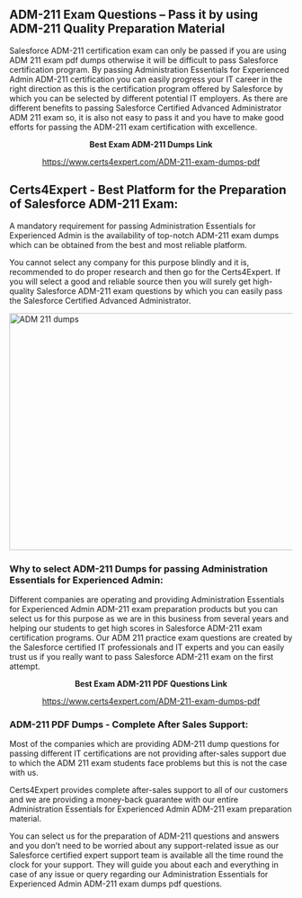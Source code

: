 <h2><strong>ADM-211 Exam Questions &ndash; Pass it by using ADM-211 Quality Preparation Material</strong></h2>
<p>Salesforce ADM-211 certification exam can only be passed if you are using ADM 211 exam pdf dumps otherwise it will be difficult to pass Salesforce certification program. By passing Administration Essentials for Experienced Admin ADM-211 certification you can easily progress your IT career in the right direction as this is the certification program offered by Salesforce by which you can be selected by different potential IT employers. As there are different benefits to passing Salesforce Certified Advanced Administrator ADM 211 exam so, it is also not easy to pass it and you have to make good efforts for passing the ADM-211 exam certification with excellence.</p>
<p style="text-align: center;"><strong>Best Exam ADM-211 Dumps Link</strong></p>
<p style="text-align: center;"><a href="https://www.certs4expert.com/ADM-211-exam-dumps-pdf">https://www.certs4expert.com/ADM-211-exam-dumps-pdf</a></p>
<h2><strong>Certs4Expert - Best Platform for the Preparation of Salesforce ADM-211 Exam:&nbsp; </strong></h2>
<p>A mandatory requirement for passing Administration Essentials for Experienced Admin is the availability of top-notch ADM-211 exam dumps which can be obtained from the best and most reliable platform.</p>
<p>You cannot select any company for this purpose blindly and it is, recommended to do proper research and then go for the Certs4Expert. If you will select a good and reliable source then you will surely get high-quality Salesforce ADM-211 exam questions by which you can easily pass the Salesforce Certified Advanced Administrator.</p>
<p><img style="display: block; margin-left: auto; margin-right: auto;" src="https://i.imgur.com/cCy1yN2.png" alt="ADM 211 dumps" width="750" height="422" /></p>
<h3><strong>Why to select ADM-211 Dumps for passing Administration Essentials for Experienced Admin:</strong></h3>
<p>Different companies are operating and providing Administration Essentials for Experienced Admin ADM-211 exam preparation products but you can select us for this purpose as we are in this business from several years and helping our students to get high scores in Salesforce ADM-211 exam certification programs. Our ADM 211 practice exam questions are created by the Salesforce certified IT professionals and IT experts and you can easily trust us if you really want to pass Salesforce ADM-211 exam on the first attempt.</p>
<p style="text-align: center;"><strong>Best Exam ADM-211 PDF Questions Link</strong></p>
<p style="text-align: center;"><a href="https://www.certs4expert.com/ADM-211-exam-dumps-pdf">https://www.certs4expert.com/ADM-211-exam-dumps-pdf</a></p>
<h3><strong>ADM-211 PDF Dumps - Complete After Sales Support:</strong></h3>
<p>Most of the companies which are providing ADM-211 dump questions for passing different IT certifications are not providing after-sales support due to which the ADM 211 exam students face problems but this is not the case with us.</p>
<p>Certs4Expert provides complete after-sales support to all of our customers and we are providing a money-back guarantee with our entire Administration Essentials for Experienced Admin ADM-211 exam preparation material.</p>
<p>You can select us for the preparation of ADM-211 questions and answers and you don&rsquo;t need to be worried about any support-related issue as our Salesforce certified expert support team is available all the time round the clock for your support. They will guide you about each and everything in case of any issue or query regarding our Administration Essentials for Experienced Admin ADM-211 exam dumps pdf questions.</p>
